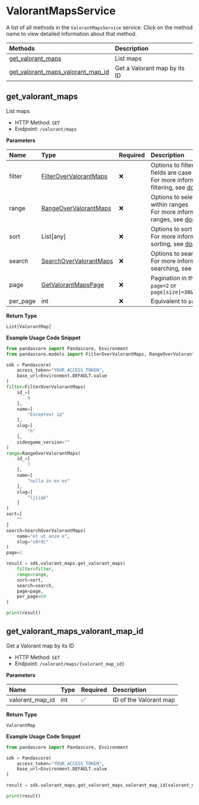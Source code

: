 # ValorantMapsService

A list of all methods in the `ValorantMapsService` service. Click on the method name to view detailed information about that method.

| Methods                                                                 | Description                  |
| :---------------------------------------------------------------------- | :--------------------------- |
| [get_valorant_maps](#get_valorant_maps)                                 | List maps                    |
| [get_valorant_maps_valorant_map_id](#get_valorant_maps_valorant_map_id) | Get a Valorant map by its ID |

## get_valorant_maps

List maps

- HTTP Method: `GET`
- Endpoint: `/valorant/maps`

**Parameters**

| Name     | Type                                                          | Required | Description                                                                                                                                         |
| :------- | :------------------------------------------------------------ | :------- | :-------------------------------------------------------------------------------------------------------------------------------------------------- |
| filter   | [FilterOverValorantMaps](../models/FilterOverValorantMaps.md) | ❌       | Options to filter results. String fields are case sensitive <br/>For more information on filtering, see [docs](/docs/filtering-and-sorting#filter). |
| range    | [RangeOverValorantMaps](../models/RangeOverValorantMaps.md)   | ❌       | Options to select results within ranges <br/>For more information on ranges, see [docs](/docs/filtering-and-sorting#range).                         |
| sort     | List[any]                                                     | ❌       | Options to sort results <br/>For more information on sorting, see [docs](/docs/filtering-and-sorting#sort).                                         |
| search   | [SearchOverValorantMaps](../models/SearchOverValorantMaps.md) | ❌       | Options to search results <br/>For more information on searching, see [docs](/docs/filtering-and-sorting#search).                                   |
| page     | [GetValorantMapsPage](../models/GetValorantMapsPage.md)       | ❌       | Pagination in the form of `page=2` or `page[size]=30&page[number]=2`                                                                                |
| per_page | int                                                           | ❌       | Equivalent to `page[size]`                                                                                                                          |

**Return Type**

`List[ValorantMap]`

**Example Usage Code Snippet**

```python
from pandascore import Pandascore, Environment
from pandascore.models import FilterOverValorantMaps, RangeOverValorantMaps, SearchOverValorantMaps

sdk = Pandascore(
    access_token="YOUR_ACCESS_TOKEN",
    base_url=Environment.DEFAULT.value
)
filter=FilterOverValorantMaps(
    id_=[
        9
    ],
    name=[
        "Excepteur ip"
    ],
    slug=[
        "h"
    ],
    videogame_version=""
)
range=RangeOverValorantMaps(
    id_=[
        7
    ],
    name=[
        "nulla in ex es"
    ],
    slug=[
        "ljiiqk"
    ]
)
sort=[
    ""
]
search=SearchOverValorantMaps(
    name="et ut anim e",
    slug="u8rdc"
)
page=1

result = sdk.valorant_maps.get_valorant_maps(
    filter=filter,
    range=range,
    sort=sort,
    search=search,
    page=page,
    per_page=50
)

print(result)
```

## get_valorant_maps_valorant_map_id

Get a Valorant map by its ID

- HTTP Method: `GET`
- Endpoint: `/valorant/maps/{valorant_map_id}`

**Parameters**

| Name            | Type | Required | Description            |
| :-------------- | :--- | :------- | :--------------------- |
| valorant_map_id | int  | ✅       | ID of the Valorant map |

**Return Type**

`ValorantMap`

**Example Usage Code Snippet**

```python
from pandascore import Pandascore, Environment

sdk = Pandascore(
    access_token="YOUR_ACCESS_TOKEN",
    base_url=Environment.DEFAULT.value
)

result = sdk.valorant_maps.get_valorant_maps_valorant_map_id(valorant_map_id=7)

print(result)
```

<!-- This file was generated by liblab | https://liblab.com/ -->
